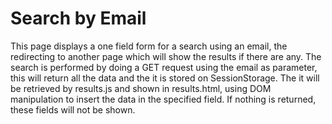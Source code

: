 # Search by Email

This page displays a one field form for a search using an email, the redirecting to another page which will show the results if there are any.
The search is performed by doing a GET request using the email as parameter, this will return all the data and the it is stored on SessionStorage. The it 
will be retrieved by results.js and shown in results.html, using DOM manipulation to insert the data in the specified field. If nothing is returned, these
fields will not be shown.




